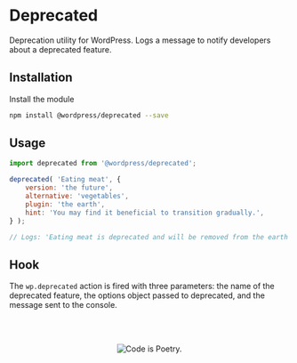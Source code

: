 # Deprecated

Deprecation utility for WordPress. Logs a message to notify developers about a deprecated feature.

## Installation

Install the module

```bash
npm install @wordpress/deprecated --save
```

## Usage

```js
import deprecated from '@wordpress/deprecated';

deprecated( 'Eating meat', {
	version: 'the future',
	alternative: 'vegetables',
	plugin: 'the earth',
	hint: 'You may find it beneficial to transition gradually.',
} );

// Logs: 'Eating meat is deprecated and will be removed from the earth in the future. Please use vegetables instead. Note: You may find it beneficial to transition gradually.'
```

## Hook

The `wp.deprecated` action is fired with three parameters: the name of the deprecated feature, the options object passed to deprecated, and the message sent to the console.  

<br/><br/><p align="center"><img src="https://s.w.org/style/images/codeispoetry.png?1" alt="Code is Poetry." /></p>
